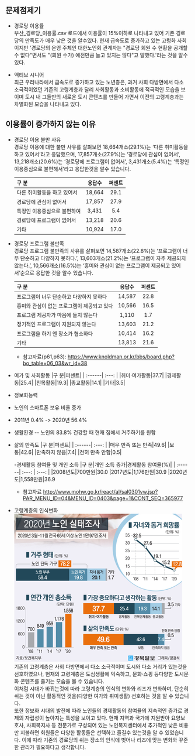 ## 문제점제기
- 경로당 이용률  
부산_경로당_이용률.csv 로드에서 이용률이 15%이하로 나타내고 있어 기존 경로당의 만족도가 매우 낮은 것을 알수있다.
현재 급속도로 증가하고 있는 고령화 사회이지만 '경로당의 운영 주체인 대한노인회 관계자는 "경로당 회원 수 현황을 공개할 수 없다"면서도 "(회원 수가) 예전만큼 늘고 있지는 않다"고 말했다.'라는 것을 알수있다. 

- 액티브 시니어    
최근 우리나라에서 급속도로 증가하고 있는 노년층은, 과거 사회 다방면에서 다소 소극적이었던  기존의  고령계층과 달리 사회활동과 소비활동에 적극적인 모습을 보이며 도시 내 그들만의 새로운 도시 콘텐츠를 만들어 가면서 이전의 고령계층과는 차별화된 모습을 나타내고 있다.

## 이용률이 증가하지 않는 이유
- 경로당 이용 불만 사유   
경로당 이용에 대한 불만 사유를 살펴보면 18,664개소(29.1%)는 ‘다른 취미활동을 하고 있어서’라고 응답했으며, 17,857개소(27.9%)는 ‘경로당에 관심이 없어서’, 13,218개소(20.6%)는 ‘경로당에 프로그램이 없어서’, 3,431개소(5.4%)는 ‘특정인 이용중심으로 불편해서’라고 응답한것을 알수 있습니다. 

  |구  분|응답수|퍼센트|
  | :------| :---: | :---: |
  |다른 취미활동을 하고 있어서|18,664|29.1|
  |경로당에 관심이 없어서|17,857|27.9|
  |특정인 이용중심으로 불편하여|3,431|5.4|
  |경로당에 프로그램이 없어서|13,218|20.6|
  |기타|10,924|17.0|   

- 경로당 프로그램 불만족   
경로당 프로그램 불만족의 사유를 살펴보면 14,587개소(22.8%)는 ‘프로그램이 너무 단순하고 다양하지 못하다.’, 13,603개소(21.2%)는 ‘프로그램이 자주 제공되지 않는다.’, 10,566개소(16.5%)는 ‘흥미와 관심이 없는 프로그램이 제공되고 있어서’순으로 응답한 것을 알수 있습니다.

  |구  분|응답수|퍼센트|
  | :------| :---: | :---: |
  |프로그램이 너무 단순하고 다양하지 못하다|14,587|22.8|
  |흥미와 관심이 없는 프로그램이 제공되고 있다|10,566|16.5|
  |프로그램 제공자가 마음에 들지 않는다|1,110|1.7|
  |정기적인 프로그램이 지원되지 않는다|13,603|21.2|
  |프로그램을 하기 엔 장소가 협소하다|10,414|16.2|
  |기타|13,813|21.6|   

  * 참고자료(p61,p63): <https://www.knoldman.or.kr/bbs/board.php?bo_table=06_03&wr_id=38>

- 여가 및 사회활동 
  |구  분|퍼센트|
  | :------| :---: |
  |취미·여가활동|37.7|
  |경제활동|25.4|
  |친목활동|19.3|
  |종교활동|14.1|
  |기타|3.5|
 
 - 정보화능력
- 노인의 스마트폰 보유 비율 증가
- 2011년 0.4% -> 2020년 56.4%

- 생활환경
-- 노인의 83.8% 건강할 때 현재 집에서 거주하기를 원함

- 삶의 만족도
  |구  분|퍼센트|
  | :------| :---: |
  |매우 만족 또는 만족|49.6|
  |보통|42.6|
  |만족하지 않음|7.4|
  |전혀 만족 안함|0.5|
  
  -경제활동 참여율 및 개인 소득
  |구  분|개인 소득 증가|경제활동 참여율(%)|
  | :------| :---: | :---: |
  |2008년도|700만원|30.0
  |2017년도|1,176만원|30.9
  |2020년도|1,558만원|36.9
  
  * 참고자료 <http://www.mohw.go.kr/react/al/sal0301vw.jsp?PAR_MENU_ID=04&MENU_ID=0403&page=1&CONT_SEQ=365977>

 
- 고령계층의 인식변화   
![고령화사회](./고령화사회.PNG)   
기존의 고령계층은 사회 다방면에서 다소 소극적이며 도시와 다소 거리가 있는것을 선호하였으나, 현재의 고령계층은 도심생활에 익숙하고, 문화·쇼핑 등다양한 도시문화 콘텐츠를 즐기는 모습을 볼 수 있습니다.    
이처럼 시대가 바뀌는것에 따라 고령계층의 인식의 변화와 리즈가 변화하며, 단순히 쉬는 것이 아닌 활동적인 것을(다양한 여가와 취미생활) 선호하는 것을 알 수 있습니다.   
또한 정보화 시대의 발전에 따라 노인들의 경제활동의 참여율의 지속적인 증가로 경제의 자립성이 높아지는 특성을 보이고 있다.
현재 지역과 국가에 지원받아 요양보호사, 사회복지사 등 전문가로 구성되어 있는 노인복지센터에서 추가적인 낮은 비용만 지불하면 회원들은 다양한 활동들은 선택하고 즐길수 있는것을 알 수 있었습니다.
이에 따라 기존의 경로당의 쉬는 장소의 인식에 벗어나 리즈에 맞는 변화와 꾸준한 관리가 필요하다고 생각합니다.  
